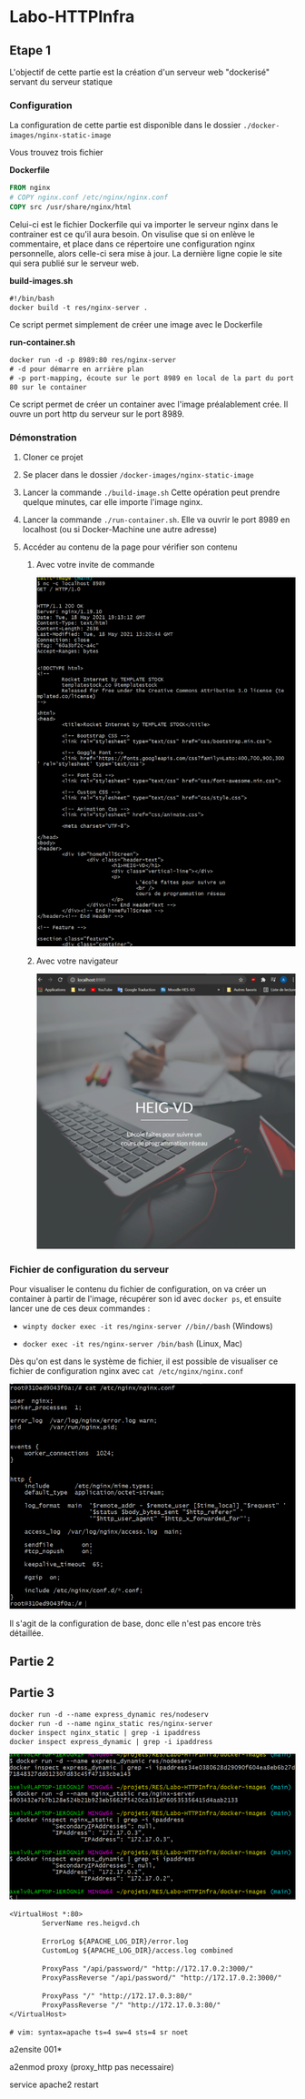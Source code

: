# Labo-HTTPInfra

## Etape 1

L'objectif de cette partie est la création d'un serveur web "dockerisé" servant du serveur statique

### Configuration

La configuration de cette partie est disponible dans le dossier `./docker-images/nginx-static-image`

Vous trouvez trois fichier

**Dockerfile**

```dockerfile
FROM nginx
# COPY nginx.conf /etc/nginx/nginx.conf
COPY src /usr/share/nginx/html
```

Celui-ci est le fichier Dockerfile qui va importer le serveur nginx dans le contrainer est ce qu'il aura besoin.  On visulise que si on enlève le commentaire, et place dans ce répertoire une configuration nginx personnelle, alors celle-ci sera mise à jour. La dernière ligne copie le site qui sera publié sur le serveur web.

**build-images.sh**

```
#!/bin/bash
docker build -t res/nginx-server .
```

Ce script permet simplement de créer une image avec le Dockerfile

**run-container.sh**

```
docker run -d -p 8989:80 res/nginx-server
# -d pour démarre en arrière plan
# -p port-mapping, écoute sur le port 8989 en local de la part du port 80 sur le container
```

Ce script permet de créer un container avec l'image préalablement crée. Il ouvre un port http du serveur sur le port 8989.

### Démonstration

1. Cloner ce projet

2. Se placer dans le dossier `/docker-images/nginx-static-image`

3. Lancer la commande `./build-image.sh` Cette opération peut prendre quelque minutes, car elle importe l'image nginx.

4. Lancer la commande `./run-container.sh`. Elle va ouvrir le port 8989 en localhost (ou si Docker-Machine une autre adresse)

5. Accéder au contenu de la page pour vérifier son contenu

   1. Avec votre invite de commande 

      ![image-20210518211341065](figures/image-20210518211341065.png)

   2. Avec votre navigateur

      ![image-20210518211414819](figures/image-20210518211414819.png)

### Fichier de configuration du serveur

Pour visualiser le contenu du fichier de configuration, on va créer un container  à partir de l'image, récupérer son id avec `docker ps`, et  ensuite lancer une de ces deux commandes :

- `winpty docker exec -it res/nginx-server //bin//bash` (Windows)

- `docker exec -it res/nginx-server /bin/bash` (Linux, Mac)

Dès qu'on est dans le système de fichier, il est possible de visualiser ce fichier de configuration nginx avec `cat /etc/nginx/nginx.conf`

![image-20210518210253132](figures/image-20210518210253132.png)

Il s'agit de la configuration de base, donc elle n'est pas encore très détaillée.

## Partie 2



## Partie 3

```
docker run -d --name express_dynamic res/nodeserv
docker run -d --name nginx_static res/nginx-server
docker inspect nginx_static | grep -i ipaddress
docker inspect express_dynamic | grep -i ipaddress
```

![image-20210518222316857](figures/image-20210518222316857.png)

```
<VirtualHost *:80>
        ServerName res.heigvd.ch

        ErrorLog ${APACHE_LOG_DIR}/error.log
        CustomLog ${APACHE_LOG_DIR}/access.log combined

        ProxyPass "/api/password/" "http://172.17.0.2:3000/"
        ProxyPassReverse "/api/password/" "http://172.17.0.2:3000/"

        ProxyPass "/" "http://172.17.0.3:80/"
        ProxyPassReverse "/" "http://172.17.0.3:80/"
</VirtualHost>

# vim: syntax=apache ts=4 sw=4 sts=4 sr noet
```

a2ensite 001*

a2enmod proxy (proxy_http pas necessaire)

service apache2 restart

